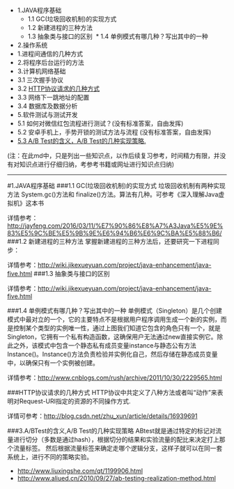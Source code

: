 

* 1.JAVA程序基础
  *  1.1 GC(垃圾回收机制)的实现方式
  *  1.2 新建进程的三种方法
  *  1.3 抽象类与接口的区别
  *  1.4 单例模式有哪几种？写出其中的一种
* 2.操作系统
 * 1.进程间通信的几种方式
 * 2.将程序后台运行的方法
* 3.计算机网络基础
 * 3.1 三次握手协议
 * 3.2 [HTTP协议请求的几种方式](#HTTP协议请求的几种方式) 
 * 3.3 网络下一跳地址的配置
 * 3.4 数据库及数据分析
* 5.软件测试与测试开发
 * 5.1 如何对微信红包流程进行测试？(没有标准答案，自由发挥)
 * 5.2 安卓手机上，手势开锁的测试方法与流程 (没有标准答案，自由发挥)
 * [5.3 A/B Test的含义，A/B Test的几种实现策略.](#3.a/btest的含义,a/btest的几种实现策略)
 
 
 
 
 
 (注：在此md中，只是列出一些知识点，以作后续复习参考，时间精力有限，并没有对知识点进行仔细归纳，考参考书籍或网址进行知识点归纳)
 
***
#1.JAVA程序基础
###1.1 GC(垃圾回收机制)的实现方式
垃圾回收机制有两种实现方法 System.gc()方法和 finalize()方法。算法有几种。可参考《深入理解Java虚拟机》这本书

详情参考：http://jayfeng.com/2016/03/11/%E7%90%86%E8%A7%A3Java%E5%9E%83%E5%9C%BE%E5%9B%9E%E6%94%B6%E6%9C%BA%E5%88%B6/
###1.2 新建进程的三种方法
掌握新建进程的三种方法后，还要研究一下进程同步：

详情参考：http://wiki.jikexueyuan.com/project/java-enhancement/java-five.html
###1.3 抽象类与接口的区别

详情参考：http://wiki.jikexueyuan.com/project/java-enhancement/java-five.html

###1.4 单例模式有哪几种？写出其中的一种
单例模式（Singleton）是几个创建模式中最对立的一个，它的主要特点不是根据用户程序调用生成一个新的实例，而是控制某个类型的实例唯一性，通过上图我们知道它包含的角色只有一个，就是Singleton，它拥有一个私有构造函数，这确保用户无法通过new直接实例它。除此之外，该模式中包含一个静态私有成员变量instance与静态公有方法Instance()。Instance()方法负责检验并实例化自己，然后存储在静态成员变量中，以确保只有一个实例被创建。

详情参考：http://www.cnblogs.com/rush/archive/2011/10/30/2229565.html





###HTTP协议请求的几种方式
HTTP协议中共定义了八种方法或者叫“动作”来表明对Request-URI指定的资源的不同操作方式.

详情可参考：http://blog.csdn.net/zhu_xun/article/details/16939691 


###<span name="3.a/btest的含义,a/btest的几种实现策略">3.A/BTest的含义,A/B Test的几种实现策略</span>
ABtest就是通过特定的标记对流量进行切分（多数是通过hash），根据切分的结果和实验流量的配比来决定打上那个流量标签。 
然后根据流量标签来确定走哪个逻辑分支，这样子就可以在同一套系统上，进行不同的策略实验。
 * http://www.liuxingshe.com/qt/1199906.html
 * http://www.aliued.cn/2010/09/27/ab-testing-realization-method.html

 
